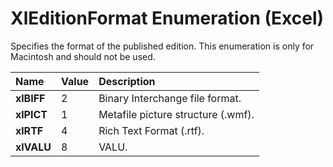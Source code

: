 
# XlEditionFormat Enumeration (Excel)

Specifies the format of the published edition. This enumeration is only for Macintosh and should not be used.



|**Name**|**Value**|**Description**|
|:-----|:-----|:-----|
|**xlBIFF**|2|Binary Interchange file format.|
|**xlPICT**|1|Metafile picture structure (.wmf).|
|**xlRTF**|4|Rich Text Format (.rtf).|
|**xlVALU**|8|VALU.|
